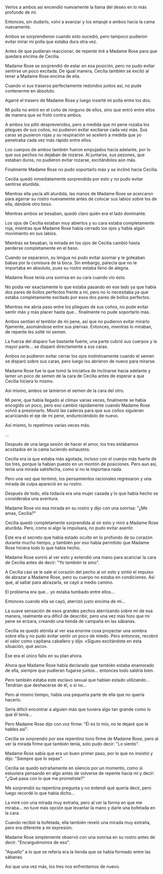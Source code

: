 
Verlos a ambos así encendió nuevamente la llama del deseo en lo más profundo de mí.

Entonces, sin dudarlo, volví a avanzar y los empujé a ambos hacia la cama nuevamente.

Ambos se sorprendieron cuando esto sucedió, pero tampoco pudieron evitar mirar mi polla que estaba dura otra vez.

Antes de que pudieran reaccionar, de repente tiré a Madame Rose para que quedara encima de Cecilia.

Madame Rose se sorprendió de estar en esa posición, pero no pudo evitar sentirse un poco excitada. De igual manera, Cecilia también se excitó al tener a Madame Rose encima de ella.

Cuando vi sus traseros perfectamente redondos juntos así, no pude contenerme en absoluto.

Agarré el trasero de Madame Rose y luego inserté mi polla entre los dos.

Mi polla no entró en el coño de ninguno de ellos, sino que entró entre ellos de manera que se frotó contra ambos.

A ambos los pilló desprevenidos, pero a medida que mi pene rozaba los pliegues de sus coños, no pudieron evitar excitarse cada vez más. Sus caras se pusieron rojas y su respiración se aceleró a medida que yo penetraba cada vez más rápido entre ellos.

Los cuerpos de ambos también fueron empujados hacia adelante, por lo que sus pechos no dejaban de rozarse. Al juntarse, sus pezones, que estaban duros, no pudieron evitar rozarse, excitándolos aún más.

Finalmente Madame Rose no pudo soportarlo más y se inclinó hacia Cecilia.

Cecilia quedó inmediatamente sorprendida por esto y no pudo evitar sentirse aturdida.

Mientras ella yacía allí aturdida, las manos de Madame Rose se acercaron para agarrar su rostro nuevamente antes de colocar sus labios sobre los de ella, dándole otro beso.

Mientras ambos se besaban, quedó claro quién era el lado dominante.

Los ojos de Cecilia estaban muy abiertos y su cara estaba completamente roja, mientras que Madame Rose había cerrado los ojos y había algún movimiento en sus labios.

Mientras se besaban, la mirada en los ojos de Cecilia cambió hasta perderse completamente en el beso.

Cuando se separaron, su lengua no pudo evitar asomar y le goteaban babas por la comisura de la boca. Sin embargo, parecía que no le importaba en absoluto, pues su rostro estaba lleno de alegría.

Madame Rose tenía una sonrisa en su cara cuando vio esto.

No podía ver exactamente lo que estaba pasando en ese lado ya que había dos pares de bollos perfectos frente a mí, pero no lo necesitaba ya que estaba completamente excitado por esos dos pares de bollos perfectos.

Mientras me abría paso entre los pliegues de sus coños, no pude evitar sentir más y más placer hasta que… finalmente no pude soportarlo más.

Ambos sentían el temblor de mi pene, así que no pudieron evitar mirarlo fijamente, asomándose entre sus piernas. Entonces, mientras lo miraban, de repente les solté mi semen.

La fuerza del disparo fue bastante fuerte, una parte cubrió sus cuerpos y la mayor parte… se disparó directamente a sus caras.

Ambos no pudieron evitar cerrar los ojos instintivamente cuando el semen se disparó sobre sus caras, pero luego los abrieron de nuevo para mirarse.

Madame Rose fue la que tomó la iniciativa de inclinarse hacia adelante y lamer un poco de semen de la cara de Cecilia antes de esperar a que Cecilia hiciera lo mismo.

Así mismo, ambos se lamieron el semen de la cara del otro.

Mi pene, que había llegado al clímax varias veces, finalmente se había encogido un poco, pero eso cambió rápidamente cuando Madame Rose volvió a presionarlo. Movió las caderas para que sus coños siguieran acariciando el eje de mi pene, endureciéndolo de nuevo.

Así mismo, lo repetimos varias veces más.

…

Después de una larga sesión de hacer el amor, los tres estábamos acostados en la cama luciendo exhaustos.

Cecilia era la que estaba más agotada, incluso con el cuerpo más fuerte de los tres, porque la habían puesto en un montón de posiciones. Pero aun así, tenía una mirada satisfecha, como si no le importara nada.

Pero una vez que terminó, los pensamientos racionales regresaron y una mirada de culpa apareció en su rostro.

Después de todo, ella todavía era una mujer casada y lo que había hecho se consideraba una aventura.

Madame Rose vio esa mirada en su rostro y dijo con una sonrisa: "¿Me amas, Cecilia?"

Cecilia quedó completamente sorprendida al oír esto y miró a Madame Rose aturdida. Pero, como si algo la impulsara, no pudo evitar asentir.

Éste era el secreto que había estado oculto en lo profundo de su corazón durante mucho tiempo, y también por eso había permitido que Madame Rose hiciera todo lo que había hecho.

Madame Rose sonrió al ver esto y extendió una mano para acariciar la cara de Cecilia antes de decir: "Yo también te amo".

A Cecilia casi se le sale el corazón del pecho al oír esto y sintió el impulso de abrazar a Madame Rose, pero su cuerpo no estaba en condiciones. Así que, al saltar para abrazarla, se cayó a medio camino.

El problema era que… yo estaba tumbado entre ellos…

Entonces cuando ella se cayó, aterrizó justo encima de mí…

La suave sensación de esos grandes pechos aterrizando sobre mí de esa manera, realmente era difícil de describir, pero una vez más hizo que mi pene se erizara, creando una tienda de campaña en las sábanas.

Cecilia se quedó atónita al ver esa enorme cosa proyectar una sombra sobre ella y no pudo evitar sentir un poco de miedo. Pero entonces, recobró el valor como capitana caballero y dijo: «Sigues excitándote en esta situación, qué asco».

Ése era el único fallo en su plan ahora.

Ahora que Madame Rose había declarado que también estaba enamorado de ella, siempre que pudieran fugarse juntos... entonces todo saldría bien.

Pero también estaba este esclavo sexual que habían estado utilizando… Tendrían que deshacerse de él, o si no…

Pero al mismo tiempo, había una pequeña parte de ella que no quería hacerlo.

Sería difícil encontrar a alguien más que tuviera algo tan grande como lo que él tenía…

Pero Madame Rose dijo con voz firme: "Él es lo mío, no te dejaré que le hables así".

Cecilia se sorprendió por ese repentino tono firme de Madame Rose, pero al ver la mirada firme que también tenía, solo pudo decir: "Lo siento".

Madame Rose sabía que era un buen primer paso, por lo que no insistió y dijo: "Siempre que lo sepas".

Cecilia se quedó extrañamente en silencio por un momento, como si estuviera pensando en algo antes de volverse de repente hacia mí y decir: "¿Qué pasa con lo que me prometiste?"

Me sorprendió su repentina pregunta y no entendí qué quería decir, pero luego recordé lo que había dicho…

La miré con una mirada muy extraña, pero al ver la forma en que me miraba… no tuve más opción que levantar la mano y darle una bofetada en la cara.

Cuando recibió la bofetada, ella también reveló una mirada muy extraña, pero era diferente a mi expresión.

Madame Rose simplemente observó con una sonrisa en su rostro antes de decir: "Encarguémonos de eso".

"Aquello" a lo que se refería era la tienda que se había formado entre las sábanas.

Así que una vez más, los tres nos enfrentamos de nuevo.